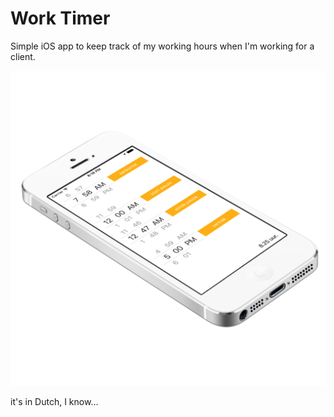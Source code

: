 # Work Timer
Simple iOS app to keep track of my working hours when I'm working for a client.

![Screen](screen.png)

it's in Dutch, I know...